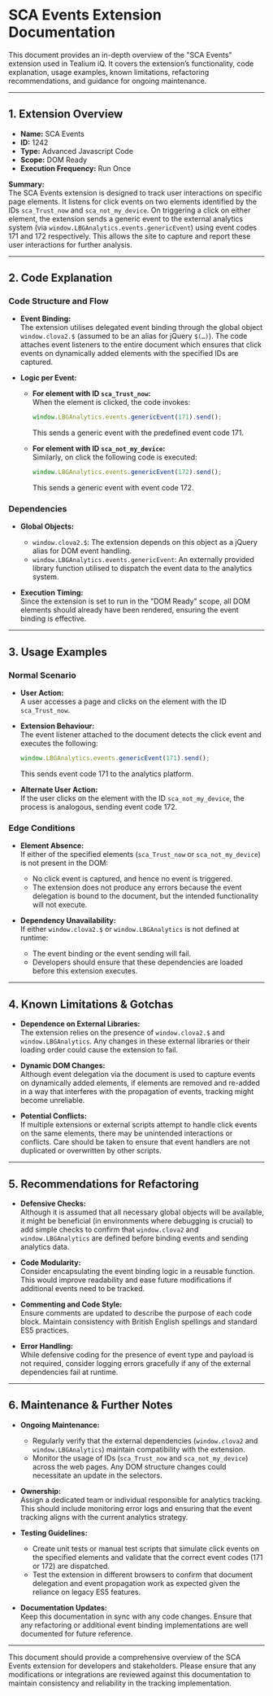 # SCA Events Extension Documentation

This document provides an in-depth overview of the "SCA Events" extension used in Tealium iQ. It covers the extension’s functionality, code explanation, usage examples, known limitations, refactoring recommendations, and guidance for ongoing maintenance.

---

## 1. Extension Overview

- **Name:** SCA Events  
- **ID:** 1242  
- **Type:** Advanced Javascript Code  
- **Scope:** DOM Ready  
- **Execution Frequency:** Run Once

**Summary:**  
The SCA Events extension is designed to track user interactions on specific page elements. It listens for click events on two elements identified by the IDs `sca_Trust_now` and `sca_not_my_device`. On triggering a click on either element, the extension sends a generic event to the external analytics system (via `window.LBGAnalytics.events.genericEvent`) using event codes 171 and 172 respectively. This allows the site to capture and report these user interactions for further analysis.

---

## 2. Code Explanation

### Code Structure and Flow

- **Event Binding:**  
  The extension utilises delegated event binding through the global object `window.clova2.$` (assumed to be an alias for jQuery `$(…)`). The code attaches event listeners to the entire document which ensures that click events on dynamically added elements with the specified IDs are captured.

- **Logic per Event:**
  - **For element with ID `sca_Trust_now`:**  
    When the element is clicked, the code invokes:
    ```javascript
    window.LBGAnalytics.events.genericEvent(171).send();
    ```
    This sends a generic event with the predefined event code 171.
    
  - **For element with ID `sca_not_my_device`:**  
    Similarly, on click the following code is executed:
    ```javascript
    window.LBGAnalytics.events.genericEvent(172).send();
    ```
    This sends a generic event with event code 172.

### Dependencies

- **Global Objects:**
  - `window.clova2.$`: The extension depends on this object as a jQuery alias for DOM event handling.
  - `window.LBGAnalytics.events.genericEvent`: An externally provided library function utilised to dispatch the event data to the analytics system.
  
- **Execution Timing:**  
  Since the extension is set to run in the "DOM Ready" scope, all DOM elements should already have been rendered, ensuring the event binding is effective.

---

## 3. Usage Examples

### Normal Scenario

- **User Action:**  
  A user accesses a page and clicks on the element with the ID `sca_Trust_now`.
  
- **Extension Behaviour:**  
  The event listener attached to the document detects the click event and executes the following:
  ```javascript
  window.LBGAnalytics.events.genericEvent(171).send();
  ```
  This sends event code 171 to the analytics platform.

- **Alternate User Action:**  
  If the user clicks on the element with the ID `sca_not_my_device`, the process is analogous, sending event code 172.

### Edge Conditions

- **Element Absence:**  
  If either of the specified elements (`sca_Trust_now` or `sca_not_my_device`) is not present in the DOM:
  - No click event is captured, and hence no event is triggered.
  - The extension does not produce any errors because the event delegation is bound to the document, but the intended functionality will not execute.
  
- **Dependency Unavailability:**  
  If either `window.clova2.$` or `window.LBGAnalytics` is not defined at runtime:
  - The event binding or the event sending will fail.
  - Developers should ensure that these dependencies are loaded before this extension executes.

---

## 4. Known Limitations & Gotchas

- **Dependence on External Libraries:**  
  The extension relies on the presence of `window.clova2.$` and `window.LBGAnalytics`. Any changes in these external libraries or their loading order could cause the extension to fail.

- **Dynamic DOM Changes:**  
  Although event delegation via the document is used to capture events on dynamically added elements, if elements are removed and re-added in a way that interferes with the propagation of events, tracking might become unreliable.

- **Potential Conflicts:**  
  If multiple extensions or external scripts attempt to handle click events on the same elements, there may be unintended interactions or conflicts. Care should be taken to ensure that event handlers are not duplicated or overwritten by other scripts.

---

## 5. Recommendations for Refactoring

- **Defensive Checks:**  
  Although it is assumed that all necessary global objects will be available, it might be beneficial (in environments where debugging is crucial) to add simple checks to confirm that `window.clova2` and `window.LBGAnalytics` are defined before binding events and sending analytics data.

- **Code Modularity:**  
  Consider encapsulating the event binding logic in a reusable function. This would improve readability and ease future modifications if additional events need to be tracked.

- **Commenting and Code Style:**  
  Ensure comments are updated to describe the purpose of each code block. Maintain consistency with British English spellings and standard ES5 practices.

- **Error Handling:**  
  While defensive coding for the presence of event type and payload is not required, consider logging errors gracefully if any of the external dependencies fail at runtime.

---

## 6. Maintenance & Further Notes

- **Ongoing Maintenance:**  
  - Regularly verify that the external dependencies (`window.clova2` and `window.LBGAnalytics`) maintain compatibility with the extension.
  - Monitor the usage of IDs (`sca_Trust_now` and `sca_not_my_device`) across the web pages. Any DOM structure changes could necessitate an update in the selectors.

- **Ownership:**  
  Assign a dedicated team or individual responsible for analytics tracking. This should include monitoring error logs and ensuring that the event tracking aligns with the current analytics strategy.

- **Testing Guidelines:**  
  - Create unit tests or manual test scripts that simulate click events on the specified elements and validate that the correct event codes (171 or 172) are dispatched.
  - Test the extension in different browsers to confirm that document delegation and event propagation work as expected given the reliance on legacy ES5 features.

- **Documentation Updates:**  
  Keep this documentation in sync with any code changes. Ensure that any refactoring or additional event binding implementations are well documented for future reference.

---

This document should provide a comprehensive overview of the SCA Events extension for developers and stakeholders. Please ensure that any modifications or integrations are reviewed against this documentation to maintain consistency and reliability in the tracking implementation.